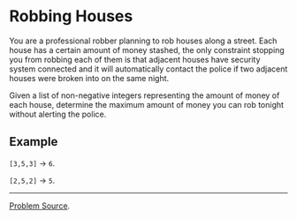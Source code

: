 # Robbing Houses

You are a professional robber planning to rob houses along a street. Each house has a certain amount 
of money stashed, the only constraint stopping you from robbing each of them is that adjacent houses
 have security system connected and it will automatically contact the police if two adjacent houses 
 were broken into on the same night.

Given a list of non-negative integers representing the amount of money of each house, determine the 
maximum amount of money you can rob tonight without alerting the police.

Example
-------

`[3,5,3]` -> `6`.

`[2,5,2]` -> `5`.

---

[Problem Source](https://leetcode.com/problems/house-robber/description/).